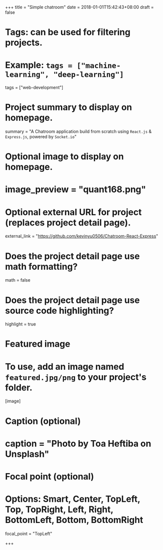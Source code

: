 +++
title = "Simple chatroom"
date = 2018-01-01T15:42:43+08:00
draft = false

# Tags: can be used for filtering projects.
# Example: `tags = ["machine-learning", "deep-learning"]`
tags = ["web-development"]

# Project summary to display on homepage.
summary = "A Chatroom application build from scratch using `React.js` & `Express.js`, powered by `Socket.io`"

# Optional image to display on homepage.
# image_preview = "quant168.png"

# Optional external URL for project (replaces project detail page).
external_link = "https://github.com/kevinyu0506/Chatroom-React-Express"

# Does the project detail page use math formatting?
math = false

# Does the project detail page use source code highlighting?
highlight = true

# Featured image
# To use, add an image named `featured.jpg/png` to your project's folder. 
[image]
  # Caption (optional)
  # caption = "Photo by Toa Heftiba on Unsplash"

  # Focal point (optional)
  # Options: Smart, Center, TopLeft, Top, TopRight, Left, Right, BottomLeft, Bottom, BottomRight
  focal_point = "TopLeft"

+++
